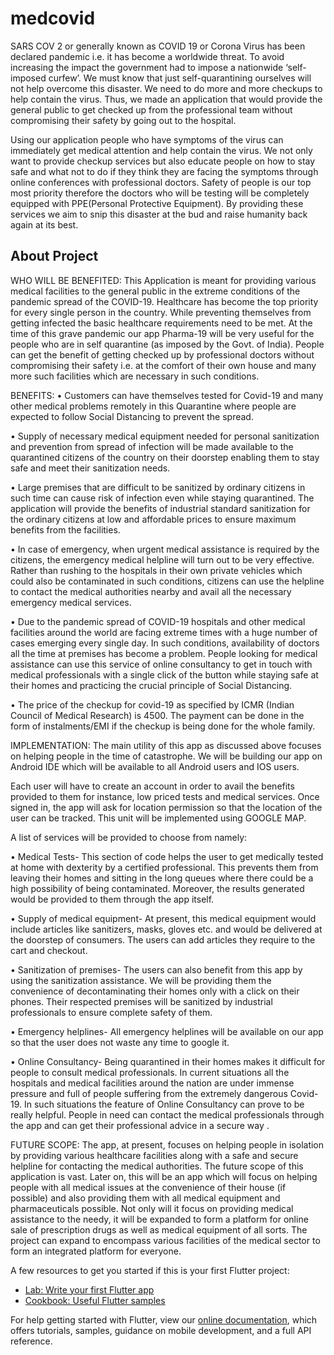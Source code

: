 # medcovid

SARS COV 2 or generally known as COVID 19 or Corona Virus has been declared pandemic i.e. it has become a worldwide threat. To avoid increasing the impact the government had to impose a nationwide ‘self-imposed curfew’. We must know that just self-quarantining ourselves will not help overcome this disaster. We need to do more and more checkups to help contain the virus. Thus, we made an application that would provide the general public to get checked up from the professional team without compromising their safety by going out to the hospital.

Using our application people who have symptoms of the virus can immediately get medical attention and help contain the virus. We not only want to provide checkup services but also educate people on how to stay safe and what not to do if they think they are facing the symptoms through online conferences with professional doctors. Safety of people is our top most priority therefore the doctors who will be testing will be completely equipped with PPE(Personal Protective Equipment). By providing these services we aim to snip this disaster at the bud and raise humanity back again at its best.

## About Project

WHO WILL BE BENEFITED: 
This Application is meant for providing various medical facilities to the general public in the extreme conditions of the pandemic spread of the COVID-19. Healthcare has become the top priority for every single person in the country. While preventing themselves from getting infected the basic healthcare requirements need to be met.
At the time of this grave pandemic our app Pharma-19 will be very useful for the people who are in self quarantine (as imposed by the Govt. of India). People can get the benefit of getting checked up by professional doctors without compromising their safety i.e. at the comfort of their own house and many more such facilities which are necessary in such conditions.

BENEFITS:
•	Customers can have themselves tested for Covid-19 and many other medical problems remotely in this Quarantine where people are expected to follow Social Distancing to prevent the spread.

•	Supply of necessary medical equipment needed for personal sanitization and prevention from spread of infection will be made available to the quarantined citizens of the country on their doorstep enabling them to stay safe and meet their sanitization needs. 

•	Large premises that are difficult to be sanitized by ordinary citizens in such time can cause risk of infection even while staying quarantined. The application will provide the benefits of industrial standard sanitization for the ordinary citizens at low and affordable prices to ensure maximum benefits from the facilities.

•	In case of emergency, when urgent medical assistance is required by the citizens, the emergency medical helpline will turn out to be very effective. Rather than rushing to the hospitals in their own private vehicles which could also be contaminated in such conditions, citizens can use the helpline to contact the medical authorities nearby and avail all the necessary emergency medical services.

•	Due to the pandemic spread of COVID-19 hospitals and other medical facilities around the world are facing extreme times with a huge number of cases emerging every single day. In such conditions, availability of doctors all the time at premises has become a problem. People looking for medical assistance can use this service of online consultancy to get in touch with medical professionals with a single click of the button while staying safe at their homes and practicing the crucial principle of Social Distancing.

•	The price of the checkup for covid-19 as specified by ICMR (Indian Council of Medical Research) is 4500. The payment can be done in the form of instalments/EMI if the checkup is being done for the whole family. 

IMPLEMENTATION: 
The main utility of this app as discussed above focuses on helping people in the time of catastrophe. We will be building our app on Android IDE which will be available to all Android users and IOS users.

Each user will have to create an account in order to avail the benefits provided to them for instance, low priced tests and medical services. Once signed in, the app will ask for location permission so that the location of the user can be tracked. This unit will be implemented using GOOGLE MAP. 

A list of services will be provided to choose from namely:

•	Medical Tests- This section of code helps the user to get medically tested at home with dexterity by a certified professional. This prevents them from leaving their homes and sitting in the long queues where there could be a high possibility of being contaminated. Moreover, the results generated would be provided to them through the app itself. 

•	Supply of medical equipment- At present, this medical equipment would include articles like sanitizers, masks, gloves etc. and would be delivered at the doorstep of consumers. The users can add articles they require to the cart and checkout.

•	Sanitization of premises- The users can also benefit from this app by using the sanitization assistance. We will be providing them the convenience of decontaminating their homes only with a click on their phones. Their respected premises will be sanitized by industrial professionals to ensure complete safety of them.

•	Emergency helplines- All emergency helplines will be available on our app so that the user does not waste any time to google it. 

•	Online Consultancy- Being quarantined in their homes makes it difficult for people to consult medical professionals. In current situations all the hospitals and medical facilities around the nation are under immense pressure and full of people suffering from the extremely dangerous Covid-19. In such situations the feature of Online Consultancy can prove to be really helpful. People in need can contact the medical professionals through the app and can get their professional advice in a secure way .

FUTURE SCOPE: 
The app, at present, focuses on helping people in isolation by providing various healthcare facilities along with a safe and secure helpline for contacting the medical authorities. 
The future scope of this application is vast. Later on, this will be an app which will focus on helping people with all medical issues at the convenience of their house (if possible) and also providing them with all medical equipment and pharmaceuticals possible. Not only will it focus on providing medical assistance to the needy, it will be expanded to form a platform for online sale of prescription drugs as well as medical equipment of all sorts. The project can expand to encompass various facilities of the medical sector to form an integrated platform for everyone.


A few resources to get you started if this is your first Flutter project:

- [Lab: Write your first Flutter app](https://flutter.dev/docs/get-started/codelab)
- [Cookbook: Useful Flutter samples](https://flutter.dev/docs/cookbook)

For help getting started with Flutter, view our
[online documentation](https://flutter.dev/docs), which offers tutorials,
samples, guidance on mobile development, and a full API reference.
